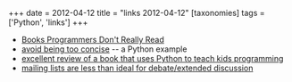 +++
date = 2012-04-12
title = "links 2012-04-12"
[taxonomies]
tags = ['Python', 'links']
+++

-   [Books Programmers Don't Really Read]
-   [avoid being too concise] -- a Python example
-   [excellent review of a book that uses Python to teach kids
    programming]
-   [mailing lists are less than ideal for debate/extended discussion]

  [Books Programmers Don't Really Read]: http://www.billthelizard.com/2008/12/books-programmers-dont-really-read.html
  [avoid being too concise]: http://www.b-list.org/weblog/2006/oct/28/python-tips-dont-be-too-concise/
  [excellent review of a book that uses Python to teach kids
  programming]: http://inventwithpython.com/blog/2010/09/27/i-want-to-teach-my-kid-how-to-program/
  [mailing lists are less than ideal for debate/extended discussion]: http://tech.blog.aknin.name/2010/05/29/mailing-list-debates-considered-harmful/
